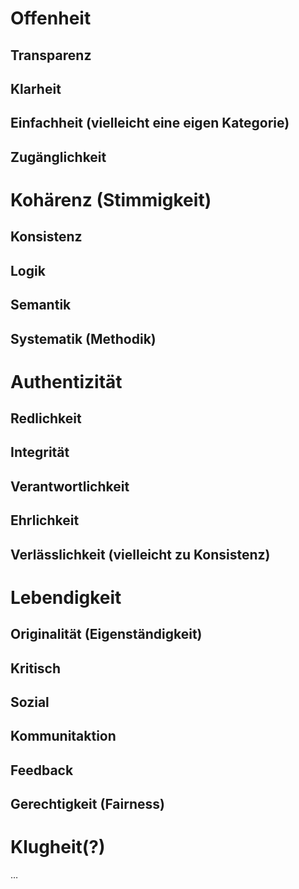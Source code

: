 <!---
   NAME - The NAME of this project is:
ethos

  FILE - The FILENAME of the current file is:
/README.md

  CREATION - This project was CREATED on:
2017-01-28-16:15:00 UTC

  MODIFICATION - This project was last MODIFIED on:
2017-01-28-16:15:00 UTC

  VERSION - The current VERSION of this project is:
<git-commit-hash>-2017-01-28-16:15:00 UTC

  CREATOR(S) - This project was CREATED by:
Michael Czechowski, Martin Maga

  CONTACT - You can CONTACT the creator(s) or developer(s) of this project at:
E-Mail: mail@martinmaga.de

  COPYRIGHT - The COPYRIGHT holder of this project is:
COPYRIGHT (c) 2016 Martin Maga

  LICENSE - This project ist LICENSED under the following license:
Martin Maga 2016 CC BY-SA 4.0 https://creativecommons.org

  SUBFILE – This is a SUBFILE! For more INFORMATION on this project go to:
/README.md
--->

# Offenheit
## Transparenz
## Klarheit
## Einfachheit (vielleicht eine eigen Kategorie)
## Zugänglichkeit

# Kohärenz (Stimmigkeit)
## Konsistenz
## Logik
## Semantik
## Systematik (Methodik)

# Authentizität
## Redlichkeit
## Integrität
## Verantwortlichkeit
## Ehrlichkeit
## Verlässlichkeit (vielleicht zu Konsistenz)

# Lebendigkeit
## Originalität (Eigenständigkeit)
## Kritisch
## Sozial 
## Kommunitaktion
## Feedback
## Gerechtigkeit (Fairness)

# Klugheit(?)

…
